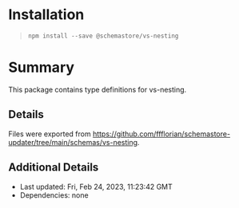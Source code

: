 # Installation
> `npm install --save @schemastore/vs-nesting`

# Summary
This package contains type definitions for vs-nesting.

## Details
Files were exported from https://github.com/ffflorian/schemastore-updater/tree/main/schemas/vs-nesting.

## Additional Details
* Last updated: Fri, Feb 24, 2023, 11:23:42 GMT
* Dependencies: none
